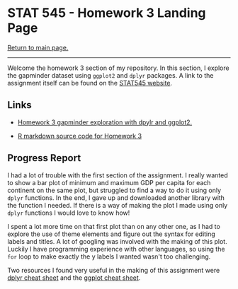 STAT 545 - Homework 3 Landing Page
================

[Return to main page.](https://github.com/HScheiber/STAT545-hw-Scheiber-Hayden/blob/master/README.md "Main page")

------------------------------------------------------------------------

Welcome the homework 3 section of my repository. In this section, I explore the gapminder dataset using `ggplot2` and `dplyr` packages. A link to the assignment itself can be found on the [STAT545 website](http://stat545.com/hw03_dplyr-and-more-ggplot2.html).

Links
-----

-   [Homework 3 gapminder exploration with dpylr and ggplot2.](/hw03_Manipulation_with_dplyr/dplyr_manipulation.md)

-   [R markdown source code for Homework 3](/hw03_Manipulation_with_dplyr/dplyr_manipulation.Rmd)

Progress Report
---------------

I had a lot of trouble with the first section of the assignment. I really wanted to show a bar plot of minimum and maximum GDP per capita for each continent on the same plot, but struggled to find a way to do it using only `dplyr` functions. In the end, I gave up and downloaded another library with the function I needed. If there is a way of making the plot I made using only `dplyr` functions I would love to know how!

I spent a lot more time on that first plot than on any other one, as I had to explore the use of theme elements and figure out the syntax for editing labels and titles. A lot of googling was involved with the making of this plot. Luckily I have programming experience with other languages, so using the `for` loop to make exactly the y labels I wanted wasn't too challenging.

Two resources I found very useful in the making of this assignment were [dplyr cheat sheet](https://www.rstudio.com/wp-content/uploads/2015/02/data-wrangling-cheatsheet.pdf) and the [ggplot cheat sheet](https://www.rstudio.com/wp-content/uploads/2015/03/ggplot2-cheatsheet.pdf).
